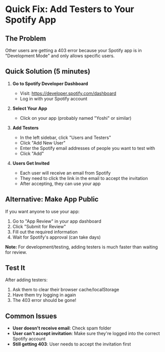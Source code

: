# Quick Fix: Add Testers to Your Spotify App

## The Problem
Other users are getting a 403 error because your Spotify app is in "Development Mode" and only allows specific users.

## Quick Solution (5 minutes)

1. **Go to Spotify Developer Dashboard**
   - Visit: https://developer.spotify.com/dashboard
   - Log in with your Spotify account

2. **Select Your App**
   - Click on your app (probably named "Yoshi" or similar)

3. **Add Testers**
   - In the left sidebar, click "Users and Testers"
   - Click "Add New User"
   - Enter the Spotify email addresses of people you want to test with
   - Click "Add"

4. **Users Get Invited**
   - Each user will receive an email from Spotify
   - They need to click the link in the email to accept the invitation
   - After accepting, they can use your app

## Alternative: Make App Public

If you want anyone to use your app:

1. Go to "App Review" in your app dashboard
2. Click "Submit for Review"
3. Fill out the required information
4. Wait for Spotify's approval (can take days)

**Note:** For development/testing, adding testers is much faster than waiting for review.

## Test It

After adding testers:
1. Ask them to clear their browser cache/localStorage
2. Have them try logging in again
3. The 403 error should be gone!

## Common Issues

- **User doesn't receive email**: Check spam folder
- **User can't accept invitation**: Make sure they're logged into the correct Spotify account
- **Still getting 403**: User needs to accept the invitation first 
